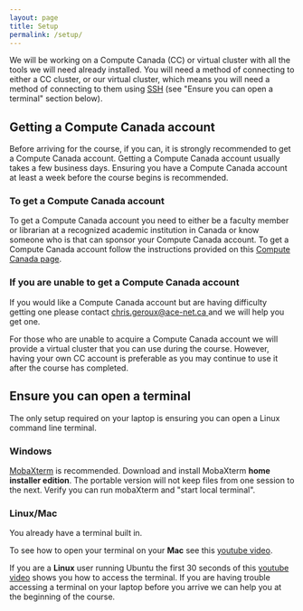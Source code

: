 ```yaml
---
layout: page
title: Setup
permalink: /setup/
---
```


We will be working on a Compute Canada (CC) or virtual cluster with all the tools we will need already installed. You will need a method of connecting to either a CC cluster, or our virtual cluster, which means you will need a method of connecting to them using [SSH](https://docs.computecanada.ca/wiki/SSH) (see "Ensure you can open a terminal" section below).

## Getting a Compute Canada account
Before arriving for the course, if you can, it is strongly recommended to get a Compute Canada account. Getting a Compute Canada account usually takes a few business days. Ensuring you have a Compute Canada account at least a week before the course begins is recommended.

### To get a Compute Canada account
To get a Compute Canada account you need to either be a faculty member or librarian at a recognized academic institution in Canada or know someone who is that can sponsor your Compute Canada account. To get a Compute Canada account follow the instructions provided on this [Compute Canada page](https://www.computecanada.ca/research-portal/account-management/apply-for-an-account/).

### If you are unable to get a Compute Canada account
If you would like a Compute Canada account but are having difficulty getting one please contact [chris.geroux@ace-net.ca ](mailto:chris.geroux@ace-net.ca ) and we will help you get one.

For those who are unable to acquire a Compute Canada account we will provide a virtual cluster that you can use during the course. However, having your own CC account is preferable as you may continue to use it after the course has completed.

## Ensure you can open a terminal
The only setup required on your laptop is ensuring you can open a Linux command line terminal.

### Windows
[MobaXterm](http://mobaxterm.mobatek.net/) is recommended. Download and install MobaXterm **home installer edition**. The portable version will not keep files from one session to the next. Verify you can run mobaXterm and "start local terminal". 

### Linux/Mac
You already have a terminal built in.

To see how to open your terminal on your **Mac** see this [youtube video](https://www.youtube.com/watch?v=zw7Nd67_aFw).

If you are a **Linux** user running Ubuntu the first 30 seconds of this [youtube video](https://www.youtube.com/watch?v=_xUvH2iRizU) shows you how to access the terminal. If you are having trouble accessing a terminal on your laptop before you arrive we can help you at the beginning of the course.

